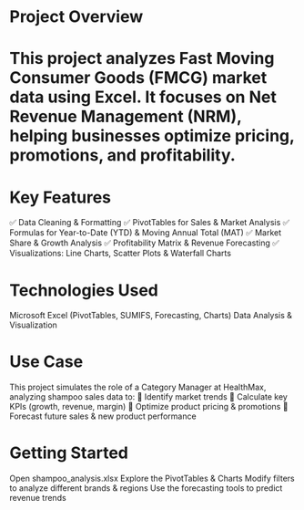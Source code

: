 # Project Overview
# This project analyzes Fast Moving Consumer Goods (FMCG) market data using Excel. It focuses on Net Revenue Management (NRM), helping businesses optimize pricing, promotions, and profitability.

# Key Features
  ✅ Data Cleaning & Formatting
  ✅ PivotTables for Sales & Market Analysis
  ✅ Formulas for Year-to-Date (YTD) & Moving Annual Total (MAT)
  ✅ Market Share & Growth Analysis
  ✅ Profitability Matrix & Revenue Forecasting
  ✅ Visualizations: Line Charts, Scatter Plots & Waterfall Charts

# Technologies Used
Microsoft Excel (PivotTables, SUMIFS, Forecasting, Charts)
Data Analysis & Visualization
# Use Case
This project simulates the role of a Category Manager at HealthMax, analyzing shampoo sales data to:
🔹 Identify market trends
🔹 Calculate key KPIs (growth, revenue, margin)
🔹 Optimize product pricing & promotions
🔹 Forecast future sales & new product performance

# Getting Started
Open shampoo_analysis.xlsx
Explore the PivotTables & Charts
Modify filters to analyze different brands & regions
Use the forecasting tools to predict revenue trends
